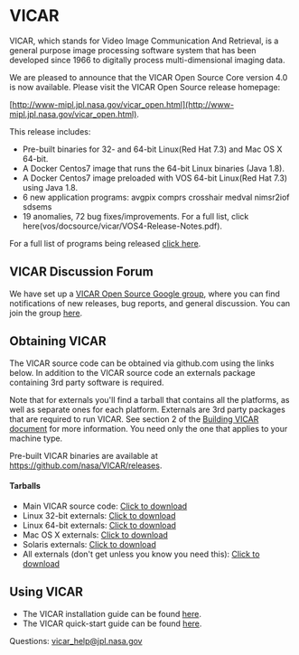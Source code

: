 # VICAR
VICAR, which stands for Video Image Communication And Retrieval, is a general purpose image processing software system that has been developed since 1966 to digitally process multi-dimensional imaging data.

We are pleased to announce that the VICAR Open Source Core version 4.0 is now available.
Please visit the VICAR Open Source release homepage:

[http://www-mipl.jpl.nasa.gov/vicar_open.html](http://www-mipl.jpl.nasa.gov/vicar_open.html).

This release includes:

- Pre-built binaries for 32- and 64-bit Linux(Red Hat 7.3) and Mac OS X 64-bit. 
- A Docker Centos7 image that runs the 64-bit Linux binaries (Java 1.8).
- A Docker Centos7 image preloaded with VOS 64-bit Linux(Red Hat 7.3) using Java 1.8.
- 6 new application programs: 
  avgpix 
  comprs 
  crosshair 
  medval
  nimsr2iof 
  sdsems
- 19 anomalies, 72 bug fixes/improvements. For a full list, click here(vos/docsource/vicar/VOS4-Release-Notes.pdf).

For a full list of programs being released [click here](vos/docsource/vicar/VICAR_OS_contents_v3.0.pdf).

## VICAR Discussion Forum

We have set up a [VICAR Open Source Google group](https://groups.google.com/forum/#!forum/vicar-open-source/), where you can find notifications of new releases, bug reports, and general discussion. You can join the group [here](https://groups.google.com/forum/#!forum/vicar-open-source/join). 

## Obtaining VICAR

The VICAR source code can be obtained via github.com using the links below. In addition to the VICAR source code an externals package containing 3rd party software is required. 

Note that for externals you'll find a tarball that contains all the platforms, as
well as separate ones for each platform. Externals are 3rd party packages that are required to run VICAR. See section 2 of the [Building VICAR document](vos/docsource/vicar/VICAR_build_4.0.pdf) for more information. You need only the one that
applies to your machine type.

Pre-built VICAR binaries are available at https://github.com/nasa/VICAR/releases.

#### Tarballs

* Main VICAR source code:  [Click to download](https://github.com/nasa/VICAR/tarball/master)
* Linux 32-bit externals:  [Click to download](http://www-mipl.jpl.nasa.gov/vicar_os/v4.0/vicar_open_ext_x86-linux_4.0.tar.gz)
* Linux 64-bit externals:  [Click to download](http://www-mipl.jpl.nasa.gov/vicar_os/v4.0/vicar_open_ext_x86-64-linx_4.0.tar.gz)
* Mac OS X externals:  [Click to download](http://www-mipl.jpl.nasa.gov/vicar_os/v4.0/vicar_open_ext_mac64-osx_4.0.tar.gz)
* Solaris externals:  [Click to download](http://www-mipl.jpl.nasa.gov/vicar_os/v4.0/vicar_open_ext_sun-solr_4.0.tar.gz)
* All externals (don't get unless you know you need this): [Click to download](http://www-mipl.jpl.nasa.gov/vicar_os/v4.0/vicar_open_ext_4.0.tar.gz)

## Using VICAR

* The VICAR installation guide can be found [here](vos/docsource/vicar/VICAR_build_4.0.pdf).
* The VICAR quick-start guide can be found [here](vos/docsource/vicar/VICAR_guide_4.0.pdf).


Questions:  vicar_help@jpl.nasa.gov
